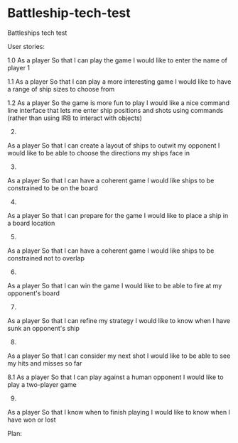 # Battleship-tech-test

Battleships tech test

User stories:

1.0
As a player
So that I can play the game
I would like to enter the name of player 1

1.1
As a player
So that I can play a more interesting game
I would like to have a range of ship sizes to choose from

1.2
As a player
So the game is more fun to play
I would like a nice command line interface that lets me enter ship positions and shots using commands (rather than using IRB to interact with objects)

2.
As a player
So that I can create a layout of ships to outwit my opponent
I would like to be able to choose the directions my ships face in

3.
As a player
So that I can have a coherent game
I would like ships to be constrained to be on the board

4. 
As a player
So that I can prepare for the game
I would like to place a ship in a board location

5.
As a player
So that I can have a coherent game
I would like ships to be constrained not to overlap

6.
As a player
So that I can win the game
I would like to be able to fire at my opponent's board

7.
As a player
So that I can refine my strategy
I would like to know when I have sunk an opponent's ship

8.
As a player
So that I can consider my next shot
I would like to be able to see my hits and misses so far

8.1
As a player
So that I can play against a human opponent
I would like to play a two-player game

9.
As a player
So that I know when to finish playing
I would like to know when I have won or lost


Plan:

